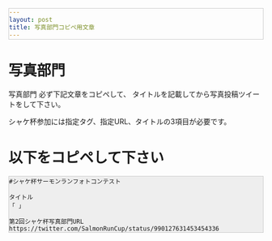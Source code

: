 ```yaml
---
layout: post
title: 写真部門コピペ用文章
---
```

<style>
pre {
  white-space: pre-wrap;
  border: 1px solid #ccc;
  background: #eee;
}
@media (max-width: 360) {
  pre {
    font-size: 16px;
  }
}
@media (min-width: 361) {
  pre {
    font-size: 20px;
  }
}
</style>

# 写真部門
写真部門 必ず下記文章をコピペして、
タイトルを記載してから写真投稿ツイートをして下さい。 

シャケ杯参加には指定タグ、指定URL、タイトルの3項目が必要です。

# 以下をコピペして下さい
```
#シャケ杯サーモンランフォトコンテスト

タイトル
「 」

第2回シャケ杯写真部門URL
https://twitter.com/SalmonRunCup/status/990127631453454336
```
